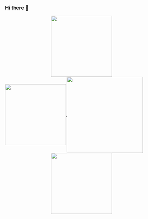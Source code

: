 ### Hi there 👋

<!--
**dharanidharansakthivel/dharanidharansakthivel** is a ✨ _special_ ✨ repository because its `README.md` (this file) appears on your GitHub profile.

Here are some ideas to get you started:

- 🔭 I’m currently working on ...
- 🌱 I’m currently learning ...
- 👯 I’m looking to collaborate on ...
- 🤔 I’m looking for help with ...
- 💬 Ask me about ...
- 📫 How to reach me: ...
- 😄 Pronouns: ...
- ⚡ Fun fact: ...
-->
<div align="center">
 <a href="https://github.com/ryo-ma/github-profile-trophy" align="center">
  <img height=200 align="center" src="https://github-profile-trophy.vercel.app/?username=dharanidharansakthivel&row=1&column=7" />
</a>
</div>

 <a href="https://github.com/dharanidharansakthivel/github-readme-stats">
  <img height=200 align="center" src="https://github-readme-stats.vercel.app/api?username=dharanidharansakthivel" />
</a>

<a href="https://github.com/dharanidharansakthivel/github-readme-stats">
  <img height=250 align="center" src="https://github-readme-stats.vercel.app/api/top-langs?username=dharanidharansakthivel&langs_count=8&card_width=400&show_icons=true" />
</a>

<div align="center">
 <a href="https://git.io/streak-stats" align="center">
  <img height=200 align="center" src="https://github-readme-streak-stats.herokuapp.com?user=dharanidharansakthivel&theme=radical" />
</a>
</div>

